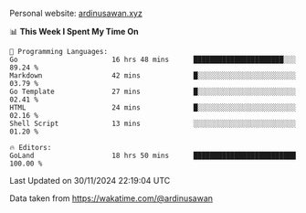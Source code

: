 Personal website: [ardinusawan.xyz](https://ardinusawan.xyz)

<!--START_SECTION:waka-->
📊 **This Week I Spent My Time On** 

```text
💬 Programming Languages: 
Go                       16 hrs 48 mins      ██████████████████████░░░   89.24 % 
Markdown                 42 mins             █░░░░░░░░░░░░░░░░░░░░░░░░   03.79 % 
Go Template              27 mins             █░░░░░░░░░░░░░░░░░░░░░░░░   02.41 % 
HTML                     24 mins             █░░░░░░░░░░░░░░░░░░░░░░░░   02.16 % 
Shell Script             13 mins             ░░░░░░░░░░░░░░░░░░░░░░░░░   01.20 % 

🔥 Editors: 
GoLand                   18 hrs 50 mins      █████████████████████████   100.00 % 
```


 Last Updated on 30/11/2024 22:19:04 UTC
<!--END_SECTION:waka-->
Data taken from https://wakatime.com/@ardinusawan
